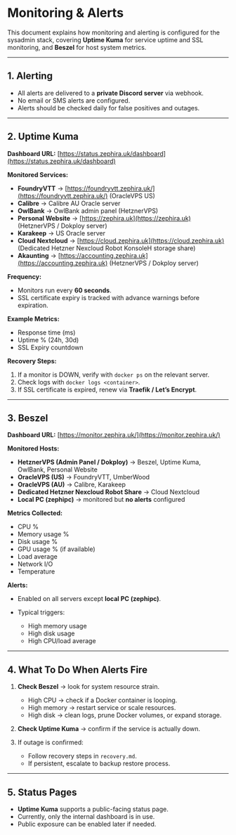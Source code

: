 # Monitoring & Alerts

This document explains how monitoring and alerting is configured for the sysadmin stack, covering **Uptime Kuma** for service uptime and SSL monitoring, and **Beszel** for host system metrics.

---

## 1. Alerting

* All alerts are delivered to a **private Discord server** via webhook.
* No email or SMS alerts are configured.
* Alerts should be checked daily for false positives and outages.

---

## 2. Uptime Kuma

**Dashboard URL:** [https://status.zephira.uk/dashboard](https://status.zephira.uk/dashboard)

**Monitored Services:**

* **FoundryVTT** → [https://foundryvtt.zephira.uk/](https://foundryvtt.zephira.uk/) (OracleVPS US)
* **Calibre** → Calibre AU Oracle server
* **OwlBank** → OwlBank admin panel (HetznerVPS)
* **Personal Website** → [https://zephira.uk](https://zephira.uk) (HetznerVPS / Dokploy server)
* **Karakeep** → US Oracle server
* **Cloud Nextcloud** → [https://cloud.zephira.uk](https://cloud.zephira.uk) (Dedicated Hetzner Nexcloud Robot KonsoleH storage share)
* **Akaunting** → [https://accounting.zephira.uk](https://accounting.zephira.uk) (HetznerVPS / Dokploy server)

**Frequency:**

* Monitors run every **60 seconds**.
* SSL certificate expiry is tracked with advance warnings before expiration.

**Example Metrics:**

* Response time (ms)
* Uptime % (24h, 30d)
* SSL Expiry countdown

**Recovery Steps:**

1. If a monitor is DOWN, verify with `docker ps` on the relevant server.
2. Check logs with `docker logs <container>`.
3. If SSL certificate is expired, renew via **Traefik / Let’s Encrypt**.

---

## 3. Beszel

**Dashboard URL:** [https://monitor.zephira.uk/](https://monitor.zephira.uk/)

**Monitored Hosts:**

* **HetznerVPS (Admin Panel / Dokploy)** → Beszel, Uptime Kuma, OwlBank, Personal Website
* **OracleVPS (US)** → FoundryVTT, UmberWood
* **OracleVPS (AU)** → Calibre, Karakeep
* **Dedicated Hetzner Nexcloud Robot Share** → Cloud Nextcloud
* **Local PC (zephipc)** → monitored but **no alerts** configured

**Metrics Collected:**

* CPU %
* Memory usage %
* Disk usage %
* GPU usage % (if available)
* Load average
* Network I/O
* Temperature

**Alerts:**

* Enabled on all servers except **local PC (zephipc)**.
* Typical triggers:

  * High memory usage
  * High disk usage
  * High CPU/load average

---

## 4. What To Do When Alerts Fire

1. **Check Beszel** → look for system resource strain.

   * High CPU → check if a Docker container is looping.
   * High memory → restart service or scale resources.
   * High disk → clean logs, prune Docker volumes, or expand storage.

2. **Check Uptime Kuma** → confirm if the service is actually down.

3. If outage is confirmed:

   * Follow recovery steps in `recovery.md`.
   * If persistent, escalate to backup restore process.

---

## 5. Status Pages

* **Uptime Kuma** supports a public-facing status page.
* Currently, only the internal dashboard is in use.
* Public exposure can be enabled later if needed.
